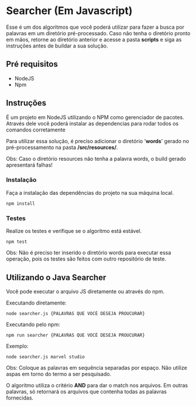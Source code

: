# Searcher (Em Javascript)

Esse é um dos algoritmos que você poderá utilizar para fazer a busca por palavras em um diretório pré-processado.
Caso não tenha o diretório pronto em mãos, retorne ao diretório anterior e acesse a pasta **scripts** e siga as
instruções antes de buildar a sua solução.

## Pré requisitos

- NodeJS
- Npm

## Instruções

É um projeto em NodeJS utilizando o NPM como gerenciador de pacotes. Através dele você poderá instalar as dependencias para rodar todos os comandos corretamente

Para utilizar essa solução, é preciso adicionar o diretório '**words**' gerado no pré-processamento na pasta 
**/src/resources/**. 

Obs: Caso o diretório resources não tenha a palavra words, o build gerado apresentará falhas!

### Instalação
Faça a instalação das dependências do projeto na sua máquina local.

```shell
npm install
```

### Testes
Realize os testes e verifique se o algoritmo está estável.

```shell
npm test
```

Obs: Não é preciso ter inserido o diretório words para executar essa operação, pois os testes são 
feitos com outro repositório de teste.


## Utilizando o Java Searcher
Você pode executar o arquivo JS diretamente ou através do npm.

Executando diretamente:
```shell
node searcher.js {PALAVRAS QUE VOCÊ DESEJA PROUCURAR}
```

Executando pelo npm:
```shell
npm run searcher {PALAVRAS QUE VOCÊ DESEJA PROUCURAR}
```

Exemplo:
```shell
node searcher.js marvel studio
```

Obs: Coloque as palavras em sequência separadas por espaço. Não utilize aspas em torno do termo a ser pesquisado.

O algoritmo utiliza o critério **AND** para dar o match nos arquivos. Em outras palavras, só retornará os arquivos que
contenha todas as palavras fornecidas.
 